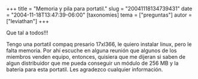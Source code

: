+++
title = "Memoria y pila para portatil."
slug = "20041118134739431"
date = "2004-11-18T13:47:39-06:00"
[taxonomies]
tema = ["preguntas"]
autor = ["leviathan"]
+++

Que tal a todos!!!

Tengo una portatil compaq presario 17xl366, le quiero instalar linux,
pero le falta memoria. Por ahí escuche en alguna reunión que algunos de
los miembros venden equipo, entonces, quisiera que me dijeran si saben
de algun distribuidor que me pueda conseguir un módulo de 256 MB y la
bateria para esta portatil. Les agradezco cualquier información.
